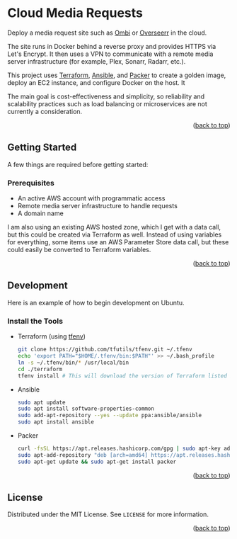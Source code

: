 # Cloud Media Requests

Deploy a media request site such as [Ombi](https://ombi.io/) or [Overseerr](https://overseerr.dev/) in the cloud. 

The site runs in Docker behind a reverse proxy and provides HTTPS via Let's Encrypt. It then uses a VPN to communicate with a remote media server infrastructure (for example, Plex, Sonarr, Radarr, etc.).

This project uses [Terraform](https://www.terraform.io/), [Ansible](https://www.ansible.com/), and [Packer](https://www.packer.io/) to create a golden image, deploy an EC2 instance, and configure Docker on the host. It 

The main goal is cost-effectiveness and simplicity, so reliability and scalability practices such as load balancing or microservices are not currently a consideration.

<p align="right">(<a href="#top">back to top</a>)</p>



## Getting Started

A few things are required before getting started:

### Prerequisites

* An active AWS account with programmatic access
* Remote media server infrastructure to handle requests
* A domain name

I am also using an existing AWS hosted zone, which I get with a data call, but this could be created via Terraform as well.
Instead of using variables for everything, some items use an AWS Parameter Store data call, but these could easily be converted to Terraform variables.

<p align="right">(<a href="#top">back to top</a>)</p>


## Development

Here is an example of how to begin development on Ubuntu.

### Install the Tools

* Terraform (using [tfenv](https://github.com/tfutils/tfenv))
  ```sh
  git clone https://github.com/tfutils/tfenv.git ~/.tfenv
  echo 'export PATH="$HOME/.tfenv/bin:$PATH"' >> ~/.bash_profile
  ln -s ~/.tfenv/bin/* /usr/local/bin
  cd ./terraform
  tfenv install # This will download the version of Terraform listed in `.terraform-version`
  ```
* Ansible
  ```sh
  sudo apt update
  sudo apt install software-properties-common
  sudo add-apt-repository --yes --update ppa:ansible/ansible
  sudo apt install ansible
  ```
* Packer
  ```sh
  curl -fsSL https://apt.releases.hashicorp.com/gpg | sudo apt-key add -
  sudo apt-add-repository "deb [arch=amd64] https://apt.releases.hashicorp.com $(lsb_release -cs) main"
  sudo apt-get update && sudo apt-get install packer
  ```

<p align="right">(<a href="#top">back to top</a>)</p>


## License

Distributed under the MIT License. See `LICENSE` for more information.

<p align="right">(<a href="#top">back to top</a>)</p>
